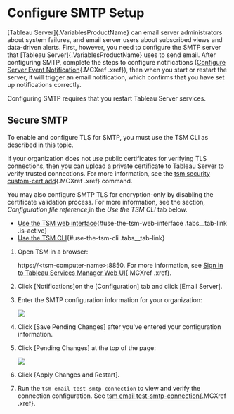

Configure SMTP Setup
====================
[Tableau Server]{.VariablesProductName} can email server administrators
about system failures, and email server users about subscribed views and
data-driven alerts. First, however, you need to configure the SMTP
server that [Tableau Server]{.VariablesProductName} uses to send email.
After configuring SMTP, complete the steps to configure notifications
([Configure Server Event
Notification](https://help.tableau.com/current/server/en-us/email.htm){.MCXref
.xref}), then when you start or restart the server, it will trigger an
email notification, which confirms that you have set up notifications
correctly.

Configuring SMTP requires that you restart Tableau Server services.

Secure SMTP
------------

To enable and configure TLS for SMTP, you must use the TSM CLI as
described in this topic.

If your organization does not use public certificates for verifying TLS
connections, then you can upload a private certificate to Tableau Server
to verify trusted connections. For more information, see the [tsm
security custom-cert
add](https://help.tableau.com/current/server/en-us/cli_security_tsm.htm#custom-cert-add){.MCXref
.xref} command.

You may also configure SMTP TLS for encryption-only by disabling the
certificate validation process. For more information, see the section,
*Configuration file reference*,in the *Use the TSM CLI* tab below.


-   [Use the TSM web
    interface](https://help.tableau.com/current/server/en-us/config_smtp.htm#use-the-tsm-web-interface){#use-the-tsm-web-interface
    .tabs__tab-link .is-active}
-   [Use the TSM
    CLI](https://help.tableau.com/current/server/en-us/config_smtp.htm#use-the-tsm-cli){#use-the-tsm-cli
    .tabs__tab-link}


1.  Open TSM in a browser:

    https://\<tsm-computer-name\>:8850. For more information, see [Sign
    in to Tableau Services Manager Web
    UI](https://help.tableau.com/current/server/en-us/sign_in_tsm.htm){.MCXref
    .xref}.

2.  Click [Notifications]on the [Configuration]
    tab and click [Email Server].

3.  Enter the SMTP configuration information for your organization:

    ![](./Configure%20SMTP%20Setup%20-%20Tableau_files/smtp_tsm.png)

4.  Click [Save Pending Changes] after you\'ve entered your
    configuration information.

5.  Click [Pending Changes] at the top of the page:

    ![](./Configure%20SMTP%20Setup%20-%20Tableau_files/tsm-ui-pending-changes-btn.png)

6.  Click [Apply Changes and Restart].

7.  Run the `tsm email test-smtp-connection` to view and verify the
    connection configuration. See [tsm email
    test-smtp-connection](https://help.tableau.com/current/server/en-us/cli_email.htm#tsm){.MCXref
    .xref}.
